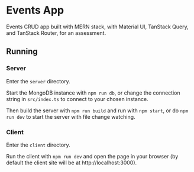 # Events App
Events CRUD app built with MERN stack, with Material UI, TanStack Query, and TanStack Router, for an assessment.

## Running
### Server
Enter the `server` directory.

Start the MongoDB instance with `npm run db`, or change the connection string in `src/index.ts` to connect to your chosen instance.

Then build the server with `npm run build` and run with `npm start`, or do `npm run dev` to start the server with file change watching.

### Client
Enter the `client` directory.

Run the client with `npm run dev` and open the page in your browser (by default the client site will be at http://localhost:3000).

